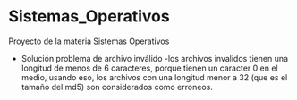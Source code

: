 # Sistemas_Operativos
Proyecto de la materia Sistemas Operativos

* Solución problema de archivo inválido
  -los archivos invalidos tienen una longitud de menos de 6 caracteres, porque tienen un caracter 0 en el medio, usando eso, los archivos con una longitud menor a 32 (que es el tamaño del md5) son considerados como erroneos.
